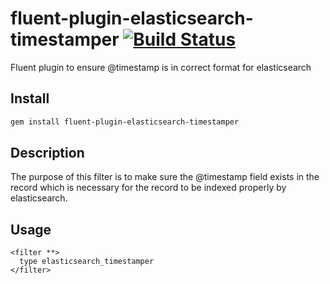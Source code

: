 # fluent-plugin-elasticsearch-timestamper [![Build Status](https://travis-ci.org/pikselpalette/fluent-plugin-elasticsearch-timestamper.png)](https://travis-ci.org/pikselpalette/fluent-plugin-elasticsearch-timestamper)
Fluent plugin to ensure @timestamp is in correct format for elasticsearch

## Install

```bash
gem install fluent-plugin-elasticsearch-timestamper
```

## Description

The purpose of this filter is to make sure the @timestamp field exists in the
record which is necessary for the record to be indexed properly by
elasticsearch.

## Usage

```
<filter **>
  type elasticsearch_timestamper
</filter>
```
